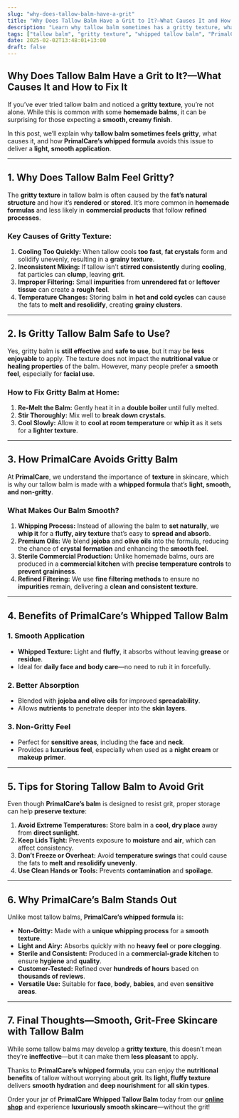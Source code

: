 ```yaml
---
slug: "why-does-tallow-balm-have-a-grit"
title: "Why Does Tallow Balm Have a Grit to It?—What Causes It and How to Fix It"
description: "Learn why tallow balm sometimes has a gritty texture, what causes it, and how PrimalCare’s whipped formula avoids grit for smooth application."
tags: ["tallow balm", "gritty texture", "whipped tallow balm", "PrimalCare"]
date: 2025-02-02T13:48:01+13:00
draft: false
---
```


## Why Does Tallow Balm Have a Grit to It?—What Causes It and How to Fix It  
If you’ve ever tried tallow balm and noticed a **gritty texture**, you’re not alone. While this is common with some **homemade balms**, it can be surprising for those expecting a **smooth, creamy finish**.  

In this post, we’ll explain why **tallow balm sometimes feels gritty**, what causes it, and how **PrimalCare’s whipped formula** avoids this issue to deliver a **light, smooth application**.  

---

## **1. Why Does Tallow Balm Feel Gritty?**  
The **gritty texture** in tallow balm is often caused by the **fat’s natural structure** and how it’s **rendered** or **stored**. It’s more common in **homemade formulas** and less likely in **commercial products** that follow **refined processes**.  

### **Key Causes of Gritty Texture:**  
1. **Cooling Too Quickly:** When tallow cools **too fast**, **fat crystals** form and solidify unevenly, resulting in a **grainy texture**.  
2. **Inconsistent Mixing:** If tallow isn’t **stirred consistently** during **cooling**, fat particles can **clump**, leaving **grit**.  
3. **Improper Filtering:** Small **impurities** from **unrendered fat** or **leftover tissue** can create a **rough feel**.  
4. **Temperature Changes:** Storing balm in **hot and cold cycles** can cause the fats to **melt and resolidify**, creating **grainy clusters**.  

---

## **2. Is Gritty Tallow Balm Safe to Use?**  
Yes, gritty balm is **still effective** and **safe to use**, but it may be **less enjoyable** to apply. The texture does not impact the **nutritional value** or **healing properties** of the balm. However, many people prefer a **smooth feel**, especially for **facial use**.  

### **How to Fix Gritty Balm at Home:**  
1. **Re-Melt the Balm:** Gently heat it in a **double boiler** until fully melted.  
2. **Stir Thoroughly:** Mix well to **break down crystals**.  
3. **Cool Slowly:** Allow it to **cool at room temperature** or **whip it** as it sets for a **lighter texture**.  

---

## **3. How PrimalCare Avoids Gritty Balm**  
At **PrimalCare**, we understand the importance of **texture** in skincare, which is why our tallow balm is made with a **whipped formula** that’s **light, smooth, and non-gritty**.  

### **What Makes Our Balm Smooth?**  
1. **Whipping Process:** Instead of allowing the balm to **set naturally**, we **whip it** for a **fluffy, airy texture** that’s easy to **spread and absorb**.  
2. **Premium Oils:** We blend **jojoba** and **olive oils** into the formula, reducing the chance of **crystal formation** and enhancing the **smooth feel**.  
3. **Sterile Commercial Production:** Unlike homemade balms, ours are produced in a **commercial kitchen** with **precise temperature controls** to **prevent graininess**.  
4. **Refined Filtering:** We use **fine filtering methods** to ensure no **impurities** remain, delivering a **clean and consistent texture**.  

---

## **4. Benefits of PrimalCare’s Whipped Tallow Balm**  
### **1. Smooth Application**  
- **Whipped Texture:** Light and **fluffy**, it absorbs without leaving **grease** or **residue**.  
- Ideal for **daily face and body care**—no need to rub it in forcefully.  

### **2. Better Absorption**  
- Blended with **jojoba and olive oils** for improved **spreadability**.  
- Allows **nutrients** to penetrate deeper into the **skin layers**.  

### **3. Non-Gritty Feel**  
- Perfect for **sensitive areas**, including the **face** and **neck**.  
- Provides a **luxurious feel**, especially when used as a **night cream** or **makeup primer**.  

---

## **5. Tips for Storing Tallow Balm to Avoid Grit**  
Even though **PrimalCare’s balm** is designed to resist grit, proper storage can help **preserve texture**:  

1. **Avoid Extreme Temperatures:** Store balm in a **cool, dry place** away from **direct sunlight**.  
2. **Keep Lids Tight:** Prevents exposure to **moisture** and **air**, which can affect consistency.  
3. **Don’t Freeze or Overheat:** Avoid **temperature swings** that could cause the fats to **melt and resolidify unevenly**.  
4. **Use Clean Hands or Tools:** Prevents **contamination** and **spoilage**.  

---

## **6. Why PrimalCare’s Balm Stands Out**  
Unlike most tallow balms, **PrimalCare’s whipped formula** is:  
- **Non-Gritty:** Made with a **unique whipping process** for a **smooth texture**.  
- **Light and Airy:** Absorbs quickly with no **heavy feel** or **pore clogging**.  
- **Sterile and Consistent:** Produced in a **commercial-grade kitchen** to ensure **hygiene** and **quality**.  
- **Customer-Tested:** Refined over **hundreds of hours** based on **thousands of reviews**.  
- **Versatile Use:** Suitable for **face**, **body**, **babies**, and even **sensitive areas**.  

---

## **7. Final Thoughts—Smooth, Grit-Free Skincare with Tallow Balm**  
While some tallow balms may develop a **gritty texture**, this doesn’t mean they’re **ineffective**—but it can make them **less pleasant** to apply.  

Thanks to **PrimalCare’s whipped formula**, you can enjoy the **nutritional benefits** of tallow without worrying about **grit**. Its **light, fluffy texture** delivers **smooth hydration** and **deep nourishment** for **all skin types**.  

Order your jar of **PrimalCare Whipped Tallow Balm** today from our **[online shop](/shop)** and experience **luxuriously smooth skincare**—without the grit!  
